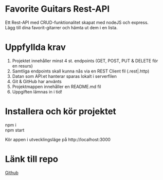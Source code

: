 # Favorite Guitars Rest-API

Ett Rest-API med CRUD-funktionalitet skapat med nodeJS och express.   
Lägg till dina favorit-gitarrer och hämta ut dem i en lista.

# Uppfyllda krav

1. Projektet innehåller minst 4 st. endpoints (GET, POST, PUT & DELETE för en resurs)  
2. Samtliga endpoints skall kunna nås via en REST Client fil (.rest|.http)  
3. Datan som API:et hanterar sparas lokalt i serverfilen  
4. Git & GitHub har använts  
5. Projektmappen innehåller en README.md fil   
6. Uppgiften lämnas in i tid!  

# Installera och kör projektet

npm i  
npm start  

Kör appen i utvecklingsläge på http://localhost:3000

# Länk till repo

[Github](https://github.com/TonyMartinsson/rest-api)
